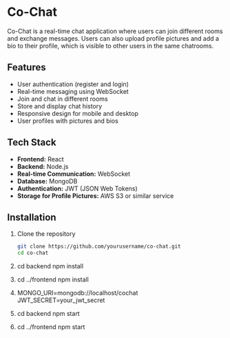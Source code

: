 # Co-Chat

Co-Chat is a real-time chat application where users can join different rooms and exchange messages. Users can also upload profile pictures and add a bio to their profile, which is visible to other users in the same chatrooms.

## Features

- User authentication (register and login)
- Real-time messaging using WebSocket
- Join and chat in different rooms
- Store and display chat history
- Responsive design for mobile and desktop
- User profiles with pictures and bios

## Tech Stack

- **Frontend:** React
- **Backend:** Node.js
- **Real-time Communication:** WebSocket
- **Database:** MongoDB
- **Authentication:** JWT (JSON Web Tokens)
- **Storage for Profile Pictures:** AWS S3 or similar service

## Installation

1. Clone the repository
   ```bash
   git clone https://github.com/yourusername/co-chat.git
   cd co-chat
   ```
2. cd backend
   npm install

3. cd ../frontend
   npm install

4. MONGO_URI=mongodb://localhost/cochat
   JWT_SECRET=your_jwt_secret

5. cd backend
   npm start

6. cd ../frontend
   npm start
